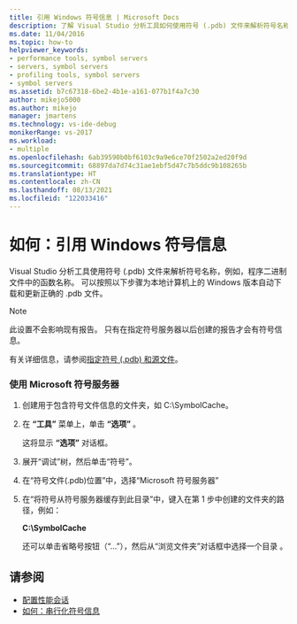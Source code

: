 ```yaml
---
title: 引用 Windows 符号信息 | Microsoft Docs
description: 了解 Visual Studio 分析工具如何使用符号 (.pdb) 文件来解析符号名称，例如，程序二进制文件中的函数名称。
ms.date: 11/04/2016
ms.topic: how-to
helpviewer_keywords:
- performance tools, symbol servers
- servers, symbol servers
- profiling tools, symbol servers
- symbol servers
ms.assetid: b7c67318-6be2-4b1e-a161-077b1f4a7c30
author: mikejo5000
ms.author: mikejo
manager: jmartens
ms.technology: vs-ide-debug
monikerRange: vs-2017
ms.workload:
- multiple
ms.openlocfilehash: 6ab39590b0bf6103c9a9e6ce70f2502a2ed20f9d
ms.sourcegitcommit: 68897da7d74c31ae1ebf5d47c7b5ddc9b108265b
ms.translationtype: HT
ms.contentlocale: zh-CN
ms.lasthandoff: 08/13/2021
ms.locfileid: "122033416"
---
```

# <a name="how-to-reference-windows-symbol-information"></a>如何：引用 Windows 符号信息
Visual Studio 分析工具使用符号 (.pdb) 文件来解析符号名称，例如，程序二进制文件中的函数名称。 可以按照以下步骤为本地计算机上的 Windows 版本自动下载和更新正确的 .pdb 文件。

> [!NOTE]
> 此设置不会影响现有报告。 只有在指定符号服务器以后创建的报告才会有符号信息。

 有关详细信息，请参阅[指定符号 (.pdb) 和源文件](../debugger/specify-symbol-dot-pdb-and-source-files-in-the-visual-studio-debugger.md)。

### <a name="to-use-the-microsoft-symbol-server"></a>使用 Microsoft 符号服务器

1. 创建用于包含符号文件信息的文件夹，如 C:\SymbolCache。

2. 在 **“工具”** 菜单上，单击 **“选项”** 。

     这将显示 **“选项”** 对话框。

3. 展开“调试”树，然后单击“符号”。 

4. 在“符号文件(.pdb)位置”中，选择“Microsoft 符号服务器” 

5. 在“将符号从符号服务器缓存到此目录”中，键入在第 1 步中创建的文件夹的路径，例如：

     **C:\SymbolCache**

     还可以单击省略号按钮（“...”），然后从“浏览文件夹”对话框中选择一个目录 。

## <a name="see-also"></a>请参阅
- [配置性能会话](../profiling/configuring-performance-sessions.md)
- [如何：串行化符号信息](../profiling/how-to-serialize-symbol-information.md)
